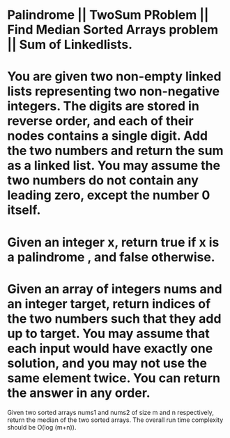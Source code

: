 # Palindrome || TwoSum PRoblem || Find Median Sorted Arrays problem || Sum of Linkedlists.

You are given two non-empty linked lists representing two non-negative integers. The digits are stored in reverse order, and each of their nodes contains a single digit. Add the two numbers and return the sum as a linked list.
You may assume the two numbers do not contain any leading zero, except the number 0 itself.
=====
Given an integer x, return true if x is a palindrome , and false otherwise.
==========
Given an array of integers nums and an integer target, return indices of the two numbers such that they add up to target.
You may assume that each input would have exactly one solution, and you may not use the same element twice.
You can return the answer in any order.
=========
Given two sorted arrays nums1 and nums2 of size m and n respectively, return the median of the two sorted arrays.
The overall run time complexity should be O(log (m+n)).
